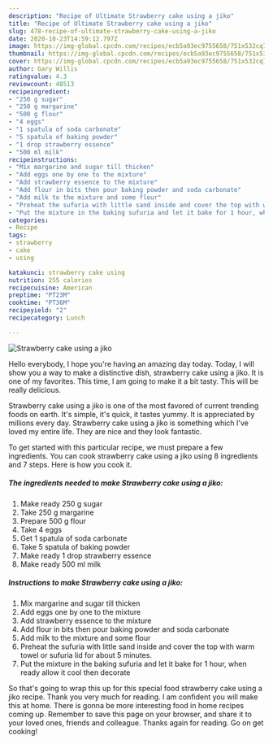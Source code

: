 ```yaml
---
description: "Recipe of Ultimate Strawberry cake using a jiko"
title: "Recipe of Ultimate Strawberry cake using a jiko"
slug: 478-recipe-of-ultimate-strawberry-cake-using-a-jiko
date: 2020-10-23T14:59:12.797Z
image: https://img-global.cpcdn.com/recipes/ecb5a93ec9755658/751x532cq70/strawberry-cake-using-a-jiko-recipe-main-photo.jpg
thumbnail: https://img-global.cpcdn.com/recipes/ecb5a93ec9755658/751x532cq70/strawberry-cake-using-a-jiko-recipe-main-photo.jpg
cover: https://img-global.cpcdn.com/recipes/ecb5a93ec9755658/751x532cq70/strawberry-cake-using-a-jiko-recipe-main-photo.jpg
author: Gary Willis
ratingvalue: 4.3
reviewcount: 48513
recipeingredient:
- "250 g sugar"
- "250 g margarine"
- "500 g flour"
- "4 eggs"
- "1 spatula of soda carbonate"
- "5 spatula of baking powder"
- "1 drop strawberry essence"
- "500 ml milk"
recipeinstructions:
- "Mix margarine and sugar till thicken"
- "Add eggs one by one to the mixture"
- "Add strawberry essence to the mixture"
- "Add flour in bits then pour baking powder and soda carbonate"
- "Add milk to the mixture and some flour"
- "Preheat the sufuria with little sand inside and cover the top with warm towel or sufuria lid for about 5 minutes."
- "Put the mixture in the baking sufuria and let it bake for 1 hour, when ready allow it cool then decorate"
categories:
- Recipe
tags:
- strawberry
- cake
- using

katakunci: strawberry cake using 
nutrition: 255 calories
recipecuisine: American
preptime: "PT23M"
cooktime: "PT36M"
recipeyield: "2"
recipecategory: Lunch

---
```



![Strawberry cake using a jiko](https://img-global.cpcdn.com/recipes/ecb5a93ec9755658/751x532cq70/strawberry-cake-using-a-jiko-recipe-main-photo.jpg)

Hello everybody, I hope you're having an amazing day today. Today, I will show you a way to make a distinctive dish, strawberry cake using a jiko. It is one of my favorites. This time, I am going to make it a bit tasty. This will be really delicious.

Strawberry cake using a jiko is one of the most favored of current trending foods on earth. It's simple, it's quick, it tastes yummy. It is appreciated by millions every day. Strawberry cake using a jiko is something which I've loved my entire life. They are nice and they look fantastic.




To get started with this particular recipe, we must prepare a few ingredients. You can cook strawberry cake using a jiko using 8 ingredients and 7 steps. Here is how you cook it.

<!--inarticleads1-->

##### The ingredients needed to make Strawberry cake using a jiko:

1. Make ready 250 g sugar
1. Take 250 g margarine
1. Prepare 500 g flour
1. Take 4 eggs
1. Get 1 spatula of soda carbonate
1. Take 5 spatula of baking powder
1. Make ready 1 drop strawberry essence
1. Make ready 500 ml milk




<!--inarticleads2-->

##### Instructions to make Strawberry cake using a jiko:

1. Mix margarine and sugar till thicken
1. Add eggs one by one to the mixture
1. Add strawberry essence to the mixture
1. Add flour in bits then pour baking powder and soda carbonate
1. Add milk to the mixture and some flour
1. Preheat the sufuria with little sand inside and cover the top with warm towel or sufuria lid for about 5 minutes.
1. Put the mixture in the baking sufuria and let it bake for 1 hour, when ready allow it cool then decorate




So that's going to wrap this up for this special food strawberry cake using a jiko recipe. Thank you very much for reading. I am confident you will make this at home. There is gonna be more interesting food in home recipes coming up. Remember to save this page on your browser, and share it to your loved ones, friends and colleague. Thanks again for reading. Go on get cooking!
